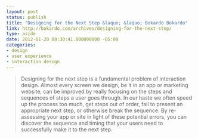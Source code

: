 ```yaml
---
layout: post
status: publish
title: "Designing for the Next Step &laquo; &laquo; Bokardo Bokardo"
link: http://bokardo.com/archives/designing-for-the-next-step/
type: aside
date: 2012-01-20 08:30:41.000000000 -05:00
categories:
- design
- user experience
- interaction design
---
```

> Designing for the next step is a fundamental problem of interaction design. Almost every screen we design, be it in an app or marketing website, can be improved by really focusing on the steps and sequences of steps a user goes through. In our haste we often speed up the process too much, get steps out of order, fail to present an appropriate next step, or otherwise break the sequence. By re-assessing your app or site in light of these potential errors, you can discover the sequence and timing that your users need to successfully make it to the next step.